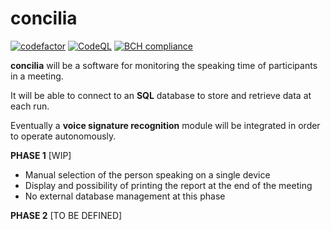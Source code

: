 # concilia

[![codefactor](https://www.codefactor.io/repository/github/johanremilien/concilia/badge)](https://www.codefactor.io/repository/github/johanremilien/concilia)
[![CodeQL](https://github.com/johanremilien/concilia/workflows/CodeQL/badge.svg)](https://github.com/johanremilien/concilia/actions?query=workflow%3ACodeQL)
[![BCH compliance](https://bettercodehub.com/edge/badge/johanremilien/concilia?branch=master)](https://bettercodehub.com/)

**concilia** will be a software for monitoring the speaking time of participants in a meeting.

It will be able to connect to an **SQL** database to store and retrieve data at each run.

Eventually a **voice signature recognition** module will be integrated in order to operate autonomously.

**PHASE 1** [WIP]
- Manual selection of the person speaking on a single device
- Display and possibility of printing the report at the end of the meeting
- No external database management at this phase
 
 **PHASE 2** [TO BE DEFINED]
 
